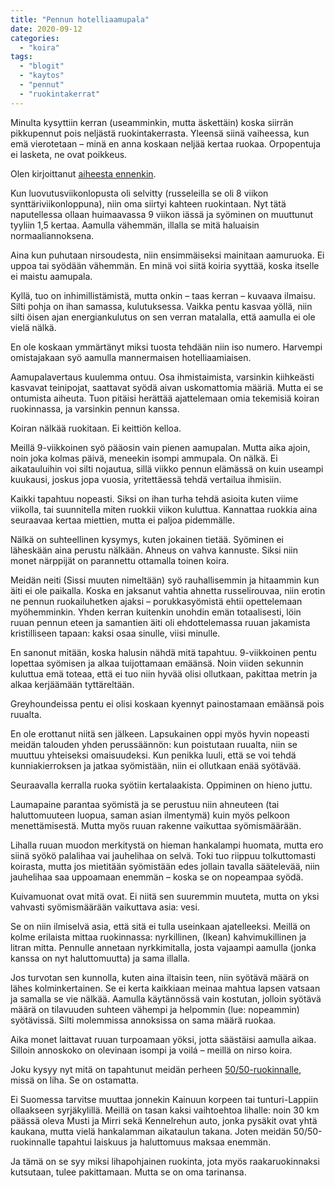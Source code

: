 ```yaml
---
title: "Pennun hotelliaamupala"
date: 2020-09-12
categories: 
  - "koira"
tags: 
  - "blogit"
  - "kaytos"
  - "pennut"
  - "ruokintakerrat"
---
```


Minulta kysyttiin kerran (useamminkin, mutta äskettäin) koska siirrän pikkupennut pois neljästä ruokintakerrasta. Yleensä siinä vaiheessa, kun emä vierotetaan – minä en anna koskaan neljää kertaa ruokaa. Orpopentuja ei lasketa, ne ovat poikkeus.

<!--more-->

Olen kirjoittanut [aiheesta ennenkin](https://www.katiska.eu/tieto/koira-elamanvaiheet/koira-pentu-ruoka/pennun-ruokintakerrat/).

Kun luovutusviikonlopusta oli selvitty (russeleilla se oli 8 viikon synttäriviikonloppuna), niin oma siirtyi kahteen ruokintaan. Nyt tätä naputellessa ollaan huimaavassa 9 viikon iässä ja syöminen on muuttunut tyyliin 1,5 kertaa. Aamulla vähemmän, illalla se mitä haluaisin normaaliannoksena.

Aina kun puhutaan nirsoudesta, niin ensimmäiseksi mainitaan aamuruoka. Ei uppoa tai syödään vähemmän. En minä voi siitä koiria syyttää, koska itselle ei maistu aamupala.

Kyllä, tuo on inhimillistämistä, mutta onkin – taas kerran – kuvaava ilmaisu. Silti pohja on ihan samassa, kulutuksessa. Vaikka pentu kasvaa yöllä, niin silti öisen ajan energiankulutus on sen verran matalalla, että aamulla ei ole vielä nälkä.

En ole koskaan ymmärtänyt miksi tuosta tehdään niin iso numero. Harvempi omistajakaan syö aamulla mannermaisen hotelliaamiaisen.

Aamupalavertaus kuulemma ontuu. Osa ihmistaimista, varsinkin kiihkeästi kasvavat teinipojat, saattavat syödä aivan uskomattomia määriä. Mutta ei se ontumista aiheuta. Tuon pitäisi herättää ajattelemaan omia tekemisiä koiran ruokinnassa, ja varsinkin pennun kanssa.

Koiran nälkää ruokitaan. Ei keittiön kelloa.

Meillä 9-viikkoinen syö pääosin vain pienen aamupalan. Mutta aika ajoin, noin joka kolmas päivä, meneekin isompi ammupala. On nälkä. Ei aikatauluihin voi silti nojautua, sillä viikko pennun elämässä on kuin useampi kuukausi, joskus jopa vuosia, yritettäessä tehdä vertailua ihmisiin.

Kaikki tapahtuu nopeasti. Siksi on ihan turha tehdä asioita kuten viime viikolla, tai suunnitella miten ruokkii viikon kuluttua. Kannattaa ruokkia aina seuraavaa kertaa miettien, mutta ei paljoa pidemmälle.

Nälkä on suhteellinen kysymys, kuten jokainen tietää. Syöminen ei läheskään aina perustu nälkään. Ahneus on vahva kannuste. Siksi niin monet närppijät on parannettu ottamalla toinen koira.

Meidän neiti (Sissi muuten nimeltään) syö rauhallisemmin ja hitaammin kun äiti ei ole paikalla. Koska en jaksanut vahtia ahnetta russelirouvaa, niin erotin ne pennun ruokailuhetken ajaksi – porukkasyömistä ehtii opettelemaan myöhemminkin. Yhden kerran kuitenkin unohdin emän totaalisesti, löin ruuan pennun eteen ja samantien äiti oli ehdottelemassa ruuan jakamista kristilliseen tapaan: kaksi osaa sinulle, viisi minulle.

En sanonut mitään, koska halusin nähdä mitä tapahtuu. 9-viikkoinen pentu lopettaa syömisen ja alkaa tuijottamaan emäänsä. Noin viiden sekunnin kuluttua emä toteaa, että ei tuo niin hyvää olisi ollutkaan, pakittaa metrin ja alkaa kerjäämään tyttäreltään.

Greyhoundeissa pentu ei olisi koskaan kyennyt painostamaan emäänsä pois ruualta.

En ole erottanut niitä sen jälkeen. Lapsukainen oppi myös hyvin nopeasti meidän talouden yhden perussäännön: kun poistutaan ruualta, niin se muuttuu yhteiseksi omaisuudeksi. Kun penikka luuli, että se voi tehdä kunniakierroksen ja jatkaa syömistään, niin ei ollutkaan enää syötävää.

Seuraavalla kerralla ruoka syötiin kertalaakista. Oppiminen on hieno juttu.

Laumapaine parantaa syömistä ja se perustuu niin ahneuteen (tai haluttomuuteen luopua, saman asian ilmentymä) kuin myös pelkoon menettämisestä. Mutta myös ruuan rakenne vaikuttaa syömismäärään.

Lihalla ruuan muodon merkitystä on hieman hankalampi huomata, mutta ero siinä syökö palalihaa vai jauhelihaa on selvä. Toki tuo riippuu tolkuttomasti koirasta, mutta jos mietitään syömistään edes jollain tavalla säätelevää, niin jauhelihaa saa uppoamaan enemmän – koska se on nopeampaa syödä.

Kuivamuonat ovat mitä ovat. Ei niitä sen suuremmin muuteta, mutta on yksi vahvasti syömismäärään vaikuttava asia: vesi.

Se on niin ilmiselvä asia, että sitä ei tulla useinkaan ajatelleeksi. Meillä on kolme erilaista mittaa ruokinnassa: nyrkillinen, (Ikean) kahvimukillinen ja litran mitta. Pennulle annetaan nyrkkimitalla, josta vajaampi aamulla (jonka kanssa on nyt haluttomuutta) ja sama illalla.

Jos turvotan sen kunnolla, kuten aina iltaisin teen, niin syötävä määrä on lähes kolminkertainen. Se ei kerta kaikkiaan meinaa mahtua lapsen vatsaan ja samalla se vie nälkää. Aamulla käytännössä vain kostutan, jolloin syötävä määrä on tilavuuden suhteen vähempi ja helpommin (lue: nopeammin) syötävissä. Silti molemmissa annoksissa on sama määrä ruokaa.

Aika monet laittavat ruuan turpoamaan yöksi, jotta säästäisi aamulla aikaa. Silloin annoskoko on olevinaan isompi ja voilá – meillä on nirso koira.

Joku kysyy nyt mitä on tapahtunut meidän perheen [50/50-ruokinnalle](https://www.katiska.eu/tieto/koira-aloittelijat/ruoka/50-50-ruokinta-nopeat-nyrkkisaannot/), missä on liha. Se on ostamatta.

Ei Suomessa tarvitse muuttaa jonnekin Kainuun korpeen tai tunturi-Lappiin ollaakseen syrjäkylillä. Meillä on tasan kaksi vaihtoehtoa lihalle: noin 30 km päässä oleva Musti ja Mirri sekä Kennelrehun auto, jonka pysäkit ovat yhtä kaukana, mutta vielä hankalamman aikataulun takana. Joten meidän 50/50-ruokinnalle tapahtui laiskuus ja haluttomuus maksaa enemmän.

Ja tämä on se syy miksi lihapohjainen ruokinta, jota myös raakaruokinnaksi kutsutaan, tulee pakittamaan. Mutta se on oma tarinansa.
